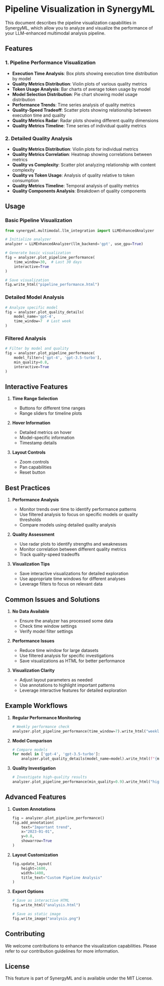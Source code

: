# Pipeline Visualization in SynergyML

This document describes the pipeline visualization capabilities in SynergyML, which allow you to analyze and visualize the performance of your LLM-enhanced multimodal analysis pipeline.

## Features

### 1. Pipeline Performance Visualization
- **Execution Time Analysis**: Box plots showing execution time distribution by model
- **Quality Metrics Distribution**: Violin plots of various quality metrics
- **Token Usage Analysis**: Bar charts of average token usage by model
- **Model Selection Distribution**: Pie chart showing model usage distribution
- **Performance Trends**: Time series analysis of quality metrics
- **Quality-Speed Tradeoff**: Scatter plots showing relationship between execution time and quality
- **Quality Metrics Radar**: Radar plots showing different quality dimensions
- **Quality Metrics Timeline**: Time series of individual quality metrics

### 2. Detailed Quality Analysis
- **Quality Metrics Distribution**: Violin plots for individual metrics
- **Quality Metrics Correlation**: Heatmap showing correlations between metrics
- **Quality vs Complexity**: Scatter plot analyzing relationship with content complexity
- **Quality vs Token Usage**: Analysis of quality relative to token consumption
- **Quality Metrics Timeline**: Temporal analysis of quality metrics
- **Quality Components Analysis**: Breakdown of quality components

## Usage

### Basic Pipeline Visualization
```python
from synergyml.multimodal.llm_integration import LLMEnhancedAnalyzer

# Initialize analyzer
analyzer = LLMEnhancedAnalyzer(llm_backend='gpt', use_gpu=True)

# Generate basic visualization
fig = analyzer.plot_pipeline_performance(
    time_window=30,  # Last 30 days
    interactive=True
)

# Save visualization
fig.write_html("pipeline_performance.html")
```

### Detailed Model Analysis
```python
# Analyze specific model
fig = analyzer.plot_quality_details(
    model_name='gpt-4',
    time_window=7  # Last week
)
```

### Filtered Analysis
```python
# Filter by model and quality
fig = analyzer.plot_pipeline_performance(
    model_filter=['gpt-4', 'gpt-3.5-turbo'],
    min_quality=0.8,
    interactive=True
)
```

## Interactive Features

1. **Time Range Selection**
   - Buttons for different time ranges
   - Range sliders for timeline plots

2. **Hover Information**
   - Detailed metrics on hover
   - Model-specific information
   - Timestamp details

3. **Layout Controls**
   - Zoom controls
   - Pan capabilities
   - Reset button

## Best Practices

1. **Performance Analysis**
   - Monitor trends over time to identify performance patterns
   - Use filtered analysis to focus on specific models or quality thresholds
   - Compare models using detailed quality analysis

2. **Quality Assessment**
   - Use radar plots to identify strengths and weaknesses
   - Monitor correlation between different quality metrics
   - Track quality-speed tradeoffs

3. **Visualization Tips**
   - Save interactive visualizations for detailed exploration
   - Use appropriate time windows for different analyses
   - Leverage filters to focus on relevant data

## Common Issues and Solutions

1. **No Data Available**
   - Ensure the analyzer has processed some data
   - Check time window settings
   - Verify model filter settings

2. **Performance Issues**
   - Reduce time window for large datasets
   - Use filtered analysis for specific investigations
   - Save visualizations as HTML for better performance

3. **Visualization Clarity**
   - Adjust layout parameters as needed
   - Use annotations to highlight important patterns
   - Leverage interactive features for detailed exploration

## Example Workflows

1. **Regular Performance Monitoring**
   ```python
   # Weekly performance check
   analyzer.plot_pipeline_performance(time_window=7).write_html("weekly_report.html")
   ```

2. **Model Comparison**
   ```python
   # Compare models
   for model in ['gpt-4', 'gpt-3.5-turbo']:
       analyzer.plot_quality_details(model_name=model).write_html(f"{model}_analysis.html")
   ```

3. **Quality Investigation**
   ```python
   # Investigate high-quality results
   analyzer.plot_pipeline_performance(min_quality=0.9).write_html("high_quality_analysis.html")
   ```

## Advanced Features

1. **Custom Annotations**
   ```python
   fig = analyzer.plot_pipeline_performance()
   fig.add_annotation(
       text="Important trend",
       x="2023-01-01",
       y=0.8,
       showarrow=True
   )
   ```

2. **Layout Customization**
   ```python
   fig.update_layout(
       height=1600,
       width=1400,
       title_text="Custom Pipeline Analysis"
   )
   ```

3. **Export Options**
   ```python
   # Save as interactive HTML
   fig.write_html("analysis.html")
   
   # Save as static image
   fig.write_image("analysis.png")
   ```

## Contributing

We welcome contributions to enhance the visualization capabilities. Please refer to our contribution guidelines for more information.

## License

This feature is part of SynergyML and is available under the MIT License. 